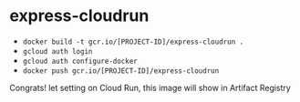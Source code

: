 # express-cloudrun

- ```docker build -t gcr.io/[PROJECT-ID]/express-cloudrun .``` 
- ```gcloud auth login```
- ```gcloud auth configure-docker```
- ```docker push gcr.io/[PROJECT-ID]/express-cloudrun```

Congrats! let setting on Cloud Run, this image will show in Artifact Registry 
